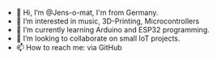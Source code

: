 - 👋 Hi, I’m @Jens-o-mat, I'm from Germany. 
- 👀 I’m interested in music, 3D-Printing, Microcontrollers
- 🌱 I’m currently learning Arduino and ESP32 programming. 
- 💞️ I’m looking to collaborate on small IoT projects. 
- 📫 How to reach me: via GitHub

<!---
Jens-o-mat/Jens-o-mat is a ✨ special ✨ repository because its `README.md` (this file) appears on your GitHub profile.
You can click the Preview link to take a look at your changes.
--->